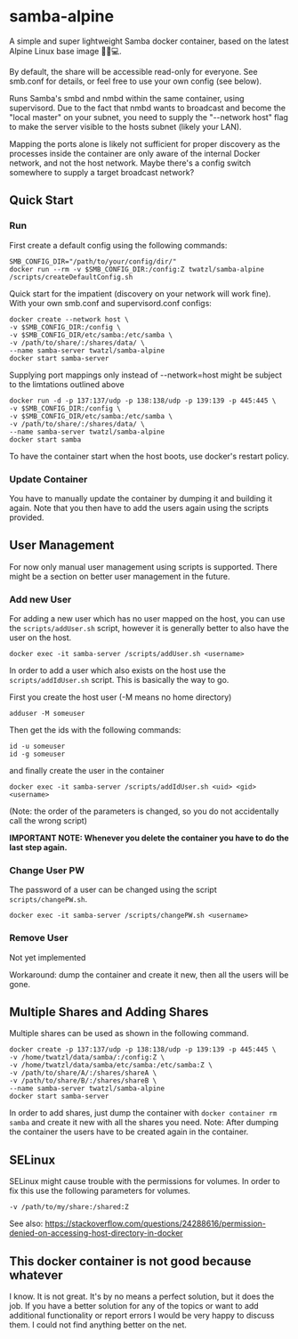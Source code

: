 # samba-alpine
A simple and super lightweight Samba docker container, based on the latest Alpine Linux base image 🐧🐋💻.

By default, the share will be accessible read-only for everyone.
See smb.conf for details, or feel free to use your own config (see below).

Runs Samba's smbd and nmbd within the same container, using supervisord. Due to the fact that nmbd wants to broadcast
and become the "local master" on your subnet, you need to supply the "--network host" flag to make the server visible to the hosts subnet (likely your LAN).

Mapping the ports alone is likely not sufficient for proper discovery as the processes inside the container are only aware of the internal Docker network, and not the host network. Maybe there's a config switch somewhere to supply a target broadcast network?

## Quick Start

### Run

First create a default config using the following commands:

```shell
SMB_CONFIG_DIR="/path/to/your/config/dir/"
docker run --rm -v $SMB_CONFIG_DIR:/config:Z twatzl/samba-alpine /scripts/createDefaultConfig.sh
```

Quick start for the impatient (discovery on your network will work fine).
With your own smb.conf and supervisord.conf configs:
```shell
docker create --network host \
-v $SMB_CONFIG_DIR:/config \
-v $SMB_CONFIG_DIR/etc/samba:/etc/samba \
-v /path/to/share/:/shares/data/ \
--name samba-server twatzl/samba-alpine
docker start samba-server
```

Supplying port mappings only instead of --network=host might be subject to the limtations outlined above
```shell
docker run -d -p 137:137/udp -p 138:138/udp -p 139:139 -p 445:445 \
-v $SMB_CONFIG_DIR:/config \
-v $SMB_CONFIG_DIR/etc/samba:/etc/samba \
-v /path/to/share/:/shares/data/ \
--name samba-server twatzl/samba-alpine
docker start samba
```

To have the container start when the host boots, use docker's restart policy.

### Update Container

You have to manually update the container by dumping it and building it again. 
Note that you then have to add the users again using the scripts provided.

## User Management

For now only manual user management using scripts is supported.
There might be a section on better user management in the future.

### Add new User

For adding a new user which has no user mapped on the host, you can use the `scripts/addUser.sh` script, however it is generally better to also have the user on the host.

```shell
docker exec -it samba-server /scripts/addUser.sh <username>
``` 

In order to add a user which also exists on the host use the `scripts/addIdUser.sh` script. This is basically the way to go.

First you create the host user (-M means no home directory)

```shell
adduser -M someuser
```

Then get the ids with the following commands:

```shell
id -u someuser
id -g someuser
```
and finally create the user in the container

```shell
docker exec -it samba-server /scripts/addIdUser.sh <uid> <gid> <username>
```
(Note: the order of the parameters is changed, so you do not accidentally call the wrong script)

**IMPORTANT NOTE: Whenever you delete the container you have to do the last step again.**

### Change User PW

The password of a user can be changed using the script `scripts/changePW.sh`.

```shell
docker exec -it samba-server /scripts/changePW.sh <username>
```

### Remove User

Not yet implemented

Workaround: dump the container and create it new, then all the users will be gone.

## Multiple Shares and Adding Shares

Multiple shares can be used as shown in the following command.

```shell
docker create -p 137:137/udp -p 138:138/udp -p 139:139 -p 445:445 \
-v /home/twatzl/data/samba/:/config:Z \
-v /home/twatzl/data/samba/etc/samba:/etc/samba:Z \
-v /path/to/share/A/:/shares/shareA \
-v /path/to/share/B/:/shares/shareB \
--name samba-server twatzl/samba-alpine
docker start samba-server
```

In order to add shares, just dump the container with `docker container rm samba` and create it new with all the shares you need.
Note: After dumping the container the users have to be created again in the container.

## SELinux

SELinux might cause trouble with the permissions for volumes.
In order to fix this use the following parameters for volumes.

```shell
-v /path/to/my/share:/shared:Z
```

See also: https://stackoverflow.com/questions/24288616/permission-denied-on-accessing-host-directory-in-docker

## This docker container is not good because whatever

I know. It is not great. It's by no means a perfect solution, but it does the job. If you have a better solution for any of the topics or want to add additional functionality or report errors I would be very happy to discuss them. I could not find anything better on the net.
